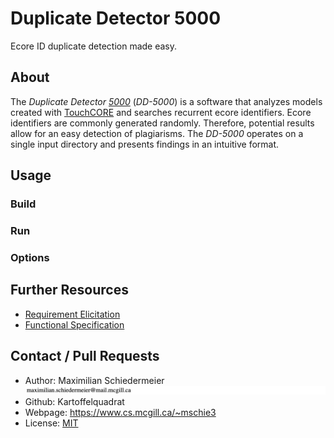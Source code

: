 # Duplicate Detector 5000

Ecore ID duplicate detection made easy.

## About

The *Duplicate Detector [5000](https://youtu.be/UKygju476tM?t=18)* (*DD-5000*) is a software that analyzes models created with [TouchCORE](http://touchcore.cs.mcgill.ca/) and searches recurrent ecore identifiers. Ecore identifiers are commonly generated randomly. Therefore, potential results allow for an easy detection of plagiarisms. The *DD-5000* operates on a single input directory and presents findings in an intuitive format.

## Usage

### Build

### Run

### Options

##  Further Resources

 * [Requirement Elicitation](requirements/requirements.md)
 * [Functional Specification](functionality/functionality.md)


## Contact / Pull Requests

 * Author: Maximilian Schiedermeier ![email](email.png)
 * Github: Kartoffelquadrat
 * Webpage: https://www.cs.mcgill.ca/~mschie3
 * License: [MIT](https://opensource.org/licenses/MIT)
